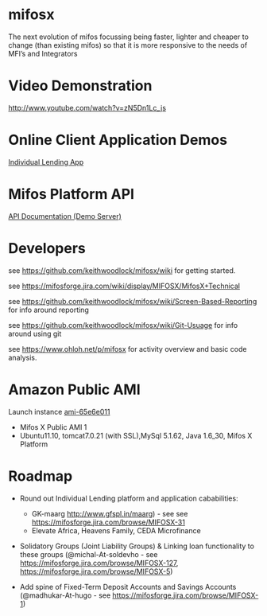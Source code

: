 mifosx
======

The next evolution of mifos focussing being faster, lighter and cheaper to change (than existing mifos) so that it is more responsive to the needs of MFI’s and Integrators

Video Demonstration
===============

http://www.youtube.com/watch?v=zN5Dn1Lc_js

Online Client Application Demos
=============================

<a target="_blank" href="https://demo.openmf.org" title="Client apps: Individual Lending">Individual Lending App</a>

Mifos Platform API
=====================

<a target="_blank" href="https://demo.openmf.org/api-docs/apiLive.htm" title="mifos platform api beta 1">API Documentation (Demo Server)</a>

Developers
==========

see https://github.com/keithwoodlock/mifosx/wiki for getting started.

see https://mifosforge.jira.com/wiki/display/MIFOSX/MifosX+Technical

see https://github.com/keithwoodlock/mifosx/wiki/Screen-Based-Reporting for info around reporting

see https://github.com/keithwoodlock/mifosx/wiki/Git-Usuage for info around using git

see https://www.ohloh.net/p/mifosx for activity overview and basic code analysis.

Amazon Public AMI
=================

Launch instance <a target="_blank" href="https://console.aws.amazon.com/ec2/home?region=eu-west-1#launchAmi=ami-65e6e011" title="Mifos X Public AMI 1">ami-65e6e011</a>

 - Mifos X Public AMI 1
 - Ubuntu11.10, tomcat7.0.21 (with SSL),MySql 5.1.62, Java 1.6_30, Mifos X Platform

Roadmap
==============

- Round out Individual Lending platform and application cababilities:
     - GK-maarg http://www.gfspl.in/maarg) - see see https://mifosforge.jira.com/browse/MIFOSX-31
     - Elevate Africa, Heavens Family, CEDA Microfinance
     
- Solidatory Groups (Joint Liability Groups) & Linking loan functionality to these groups (@michal-At-soldevho - see https://mifosforge.jira.com/browse/MIFOSX-127, https://mifosforge.jira.com/browse/MIFOSX-5)
 
- Add spine of Fixed-Term Deposit Accounts and Savings Accounts (@madhukar-At-hugo - see https://mifosforge.jira.com/browse/MIFOSX-1)
